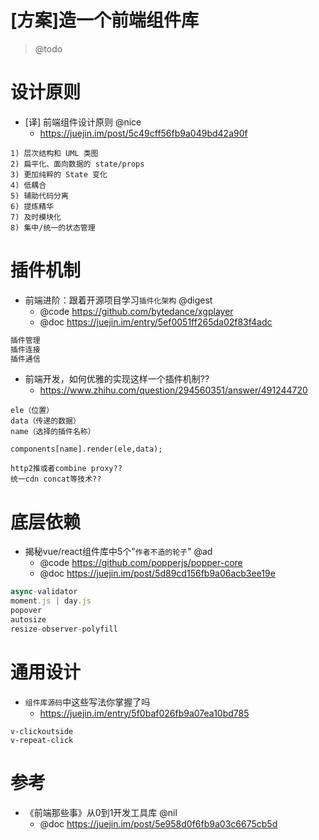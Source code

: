 # [方案]造一个前端组件库

> @todo

# 设计原则

- [译] 前端组件设计原则 @nice
    - https://juejin.im/post/5c49cff56fb9a049bd42a90f

```
1) 层次结构和 UML 类图
2) 扁平化、面向数据的 state/props
3) 更加纯粹的 State 变化
4) 低耦合
5) 辅助代码分离
6) 提炼精华
7) 及时模块化
8) 集中/统一的状态管理
```

# 插件机制

- 前端进阶：跟着开源项目学习`插件化架构` @digest 
    - @code https://github.com/bytedance/xgplayer
    - @doc https://juejin.im/entry/5ef0051ff265da02f83f4adc

```js
插件管理
插件连接
插件通信
```

- 前端开发，如何优雅的实现这样一个插件机制??
  - https://www.zhihu.com/question/294560351/answer/491244720

```
ele（位置）
data（传递的数据）
name（选择的插件名称）

components[name].render(ele,data);

http2推或者combine proxy??
统一cdn concat等技术??
```

# 底层依赖

- 揭秘vue/react组件库中5个"`作者不造的轮子`" @ad
    - @code https://github.com/popperjs/popper-core
    - @doc https://juejin.im/post/5d89cd156fb9a06acb3ee19e   

```js
async-validator
moment.js | day.js
popover
autosize
resize-observer-polyfill
```

# 通用设计

- `组件库源码`中这些写法你掌握了吗
    - https://juejin.im/entry/5f0baf026fb9a07ea10bd785

```
v-clickoutside
v-repeat-click
```

# 参考

- 《前端那些事》从0到1开发工具库 @nil
    - @doc https://juejin.im/post/5e958d0f6fb9a03c6675cb5d